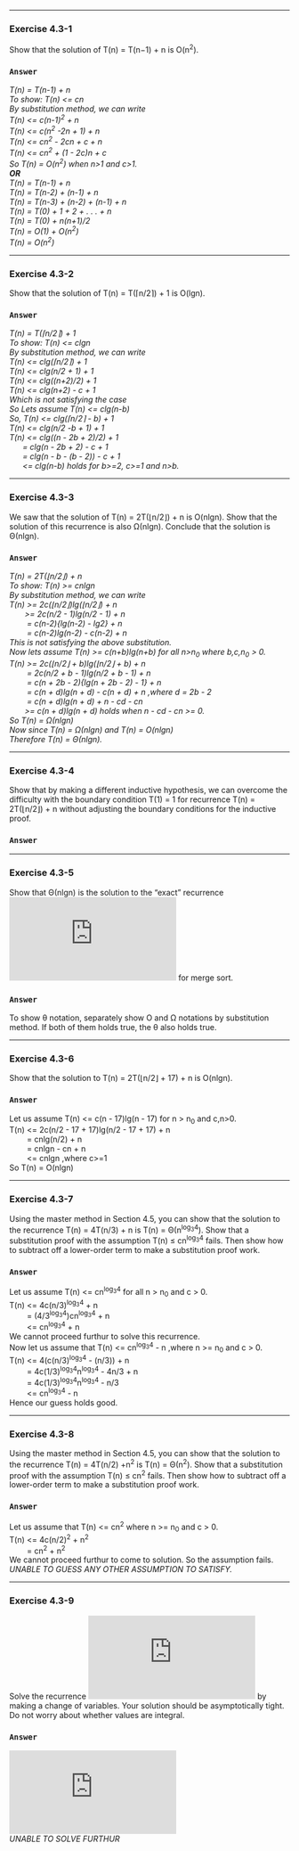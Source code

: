 ***
### Exercise 4.3-1
Show that the solution of T(n) = T(n−1) + n is O(n<sup>2</sup>).
### `Answer`
*T(n) = T(n-1) + n  
To show: T(n) <= cn<sup></sup>  
By substitution method, we can write  
T(n) <= c(n-1)<sup>2</sup> + n  
T(n) <= c(n<sup>2</sup> -2n + 1) + n  
T(n) <= cn<sup>2</sup> - 2cn + c + n  
T(n) <= cn<sup>2</sup> + (1 - 2c)n + c  
So T(n) = O(n<sup>2</sup>) when n>1 and c>1.  
**OR**  
T(n) = T(n-1) + n  
T(n) = T(n-2) + (n-1) + n  
T(n) = T(n-3) + (n-2) + (n-1) + n  
T(n) = T(0) + 1 + 2 + . . . + n  
T(n) = T(0) + n(n+1)/2  
T(n) = O(1) + O(n<sup>2</sup>)  
T(n) = O(n<sup>2</sup>)*  

***
### Exercise 4.3-2
Show that the solution of T(n) = T(⌈n/2⌉) + 1 is O(lgn).
### `Answer`
*T(n) = T(⌈n/2⌉) + 1  
To show: T(n) <= clgn  
By substitution method, we can write  
T(n) <= clg(⌈n/2⌉) + 1  
T(n) <= clg(n/2 + 1) + 1  
T(n) <= clg((n+2)/2) + 1  
T(n) <= clg(n+2) - c + 1  
Which is not satisfying the case  
So Lets assume T(n) <= clg(n-b)  
So, T(n) <= clg(⌈n/2⌉ - b) + 1  
T(n) <= clg(n/2 -b + 1) + 1  
T(n) <= clg((n - 2b + 2)/2) + 1  
&nbsp; &nbsp; &nbsp; = clg(n - 2b + 2) - c + 1  
&nbsp; &nbsp; &nbsp; = clg(n - b - (b - 2)) - c + 1  
&nbsp; &nbsp; &nbsp; <= clg(n-b) holds for b>=2, c>=1 and n>b.*  

***
### Exercise 4.3-3
We saw that the solution of T(n) = 2T(⌊n/2⌋) + n is O(nlgn). Show that the solution of this recurrence is also Ω(nlgn). Conclude that the solution is Θ(nlgn).
### `Answer`
*T(n) = 2T(⌊n/2⌋) + n  
To show: T(n) >= cnlgn  
By substitution method, we can write  
T(n) >= 2c(⌊n/2⌋)lg(⌊n/2⌋) + n  
&nbsp; &nbsp; &nbsp; &nbsp;>= 2c(n/2 - 1)lg(n/2 - 1) + n  
&nbsp; &nbsp; &nbsp; &nbsp; = c(n-2){lg(n-2) - lg2} + n  
&nbsp; &nbsp; &nbsp; &nbsp; = c(n-2)lg(n-2) - c(n-2) + n  
This is not satisfying the above substitution.  
Now lets assume T(n) >= c(n+b)lg(n+b) for all n>n<sub>0</sub> where b,c,n<sub>0</sub> > 0.  
T(n) >= 2c(⌊n/2⌋ + b)lg(⌊n/2⌋ + b) + n  
&nbsp; &nbsp; &nbsp; &nbsp; = 2c(n/2 + b - 1)lg(n/2 + b - 1) + n  
&nbsp; &nbsp; &nbsp; &nbsp; = c(n + 2b - 2){lg(n + 2b - 2) - 1} + n  
&nbsp; &nbsp; &nbsp; &nbsp; = c(n + d)lg(n + d) - c(n + d) + n ,where d = 2b - 2  
&nbsp; &nbsp; &nbsp; &nbsp; = c(n + d)lg(n + d) + n - cd - cn  
&nbsp; &nbsp; &nbsp; &nbsp;>= c(n + d)lg(n + d)  holds when n - cd - cn >= 0.  
So T(n) = Ω(nlgn)  
Now since T(n) = Ω(nlgn) and T(n) = O(nlgn)  
Therefore T(n) = Θ(nlgn).*  

***
### Exercise 4.3-4
Show that by making a different inductive hypothesis, we can overcome the difficulty with the boundary condition T(1) = 1 for recurrence T(n) = 2T(⌊n/2⌋) + n without adjusting the boundary conditions for the inductive proof.
### `Answer`

***
### Exercise 4.3-5
Show that Θ(nlgn) is the solution to the “exact” recurrence ![](http://latex.codecogs.com/png.latex?T%28n%29%20%3D%20%5Cleft%5C%7B%5Cbegin%7Bmatrix%7D%20%5CTheta%20%5Cleft%20%28%201%20%5Cright%20%29%20%5C%2C%5C%2C%5C%2C%5C%2C%5C%2C%5C%2C%5C%2C%5C%2C%5C%2C%5C%2C%5C%2C%5C%2C%5C%2C%5C%2C%5C%2C%20if%5C%2C%5C%2C%5C%2C%5C%2C%20n%20%3D%201%5C%5C%20T%28%5Cleft%20%5Clfloor%20n/2%20%5Cright%20%5Crfloor%29%20&plus;%20T%28%5Cleft%20%5Clceil%20n/2%20%5Cright%20%5Crceil%29%20&plus;%20%5CTheta%20%28n%29%20%5C%2C%5C%2C%5C%2C%5C%2C%5C%2C%5C%2C%5C%2C%5C%2C%5C%2C%20if%20n%20%3E%201%20%5Cend%7Bmatrix%7D%5Cright.) for merge sort.
### `Answer`
To show &theta; notation, separately show O and &Omega; notations by substitution method. If both of them holds true, the &theta; also holds true.  

***
### Exercise 4.3-6
Show that the solution to T(n) = 2T(⌊n/2⌋ + 17) + n is O(nlgn).
### `Answer`
Let us assume T(n) <= c(n - 17)lg(n - 17) for n > n<sub>0</sub> and c,n>0.  
T(n) <= 2c(n/2 - 17 + 17)lg(n/2 - 17 + 17) + n  
&nbsp; &nbsp; &nbsp; &nbsp; = cnlg(n/2) + n  
&nbsp; &nbsp; &nbsp; &nbsp; = cnlgn - cn + n  
&nbsp; &nbsp; &nbsp; &nbsp; <= cnlgn ,where c>=1  
So T(n) = O(nlgn)  

***
### Exercise 4.3-7
Using the master method in Section 4.5, you can show that the solution to the recurrence T(n) = 4T(n/3) + n is T(n) = Θ(n<sup>log<sub>3</sub>4</sup>). Show that a substitution proof with the assumption T(n) ≤ cn<sup>log<sub>3</sub>4</sup> fails. Then show how to subtract off a lower-order term to make a substitution proof work.
### `Answer`
Let us assume T(n) <= cn<sup>log<sub>3</sub>4</sup> for all n > n<sub>0</sub> and c > 0.  
T(n) <= 4c(n/3)<sup>log<sub>3</sub>4</sup> + n  
&nbsp; &nbsp; &nbsp; &nbsp; = (4/3<sup>log<sub>3</sub>4</sup>)cn<sup>log<sub>3</sub>4</sup> + n  
&nbsp; &nbsp; &nbsp; &nbsp; <= cn<sup>log<sub>3</sub>4</sup> + n  
We cannot proceed furthur to solve this recurrence.  
Now let us assume that T(n) <= cn<sup>log<sub>3</sub>4</sup> - n ,where n >= n<sub>0</sub> and c > 0.  
T(n) <= 4(c(n/3)<sup>log<sub>3</sub>4</sup> - (n/3)) + n  
&nbsp; &nbsp; &nbsp; &nbsp; = 4c(1/3)<sup>log<sub>3</sub>4</sup>n<sup>log<sub>3</sub>4</sup> - 4n/3 + n  
&nbsp; &nbsp; &nbsp; &nbsp; = 4c(1/3)<sup>log<sub>3</sub>4</sup>n<sup>log<sub>3</sub>4</sup> - n/3  
&nbsp; &nbsp; &nbsp; &nbsp; <= cn<sup>log<sub>3</sub>4</sup> - n  
Hence our guess holds good.  

***
### Exercise 4.3-8
Using the master method in Section 4.5, you can show that the solution to the recurrence T(n) = 4T(n/2) +n<sup>2</sup> is T(n) = Θ(n<sup>2</sup>). Show that a substitution proof with the assumption T(n) ≤ cn<sup>2</sup> fails. Then show how to subtract off a lower-order term to make a substitution proof work.
### `Answer`
Let us assume that T(n) <= cn<sup>2</sup> where n >= n<sub>0</sub> and c > 0.  
T(n) <= 4c(n/2)<sup>2</sup> + n<sup>2</sup>  
&nbsp; &nbsp; &nbsp; &nbsp; = cn<sup>2</sup> + n<sup>2</sup>  
We cannot proceed furthur to come to solution. So the assumption fails.  
*UNABLE TO GUESS ANY OTHER ASSUMPTION TO SATISFY.*  

***
### Exercise 4.3-9
Solve the recurrence ![](http://latex.codecogs.com/png.latex?T%28n%29%20%3D%203T%28%5Csqrt%7Bn%7D%29%20&plus;%20logn) by making a change of variables. Your solution should be asymptotically tight. Do not worry about whether values are integral.
### `Answer`
![](http://latex.codecogs.com/png.latex?%5C%5CLet%5C%3Bassume%5C%3Bthat%5C%3Bn%20%3D%2010%5E%7Bm%7D%5C%5C%20Then%5C%3B%20T%2810%5E%7Bm%7D%29%20%3D%203T%28%5Csqrt%7B10%5E%7Bm/2%7D%7D%29%20&plus;%20m%5C%5C%20Now%5C%3Bassume%5C%3B%20S%28m%29%20%3D%20T%2810%5E%7Bm%7D%29%5C%5C%20S%28m%29%20%3D%203S%28m/2%29%20&plus;%20m)  
*UNABLE TO SOLVE FURTHUR*
